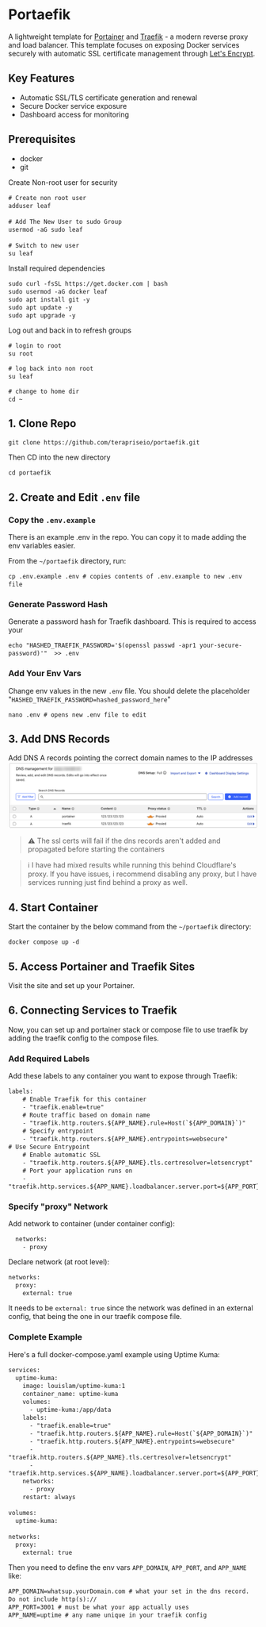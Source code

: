 # Portaefik

A lightweight template for [Portainer](https://github.com/portainer/portainer) and [Traefik](https://github.com/traefik/traefik) - a modern reverse proxy and load balancer. This template focuses on exposing Docker services securely with automatic SSL certificate management through [Let's Encrypt](https://letsencrypt.org/).

## Key Features
- Automatic SSL/TLS certificate generation and renewal
- Secure Docker service exposure
- Dashboard access for monitoring


## Prerequisites
- docker
- git

Create Non-root user for security
```
# Create non root user
adduser leaf

# Add The New User to sudo Group 
usermod -aG sudo leaf

# Switch to new user
su leaf
```
Install required dependencies 
```
sudo curl -fsSL https://get.docker.com | bash
sudo usermod -aG docker leaf
sudo apt install git -y
sudo apt update -y
sudo apt upgrade -y
```
Log out and back in to refresh groups
```
# login to root
su root
```
```
# log back into non root
su leaf
```
```
# change to home dir
cd ~
```

## 1. Clone Repo
```
git clone https://github.com/terapriseio/portaefik.git
```

Then CD into the new directory
```
cd portaefik
```

## 2. Create and Edit `.env` file
### Copy the `.env.example`
There is an example .env in the repo. You can copy it to made adding the env variables easier.

From the `~/portaefik` directory, run:
```
cp .env.example .env # copies contents of .env.example to new .env file
```

### Generate Password Hash
Generate a password hash for Traefik dashboard. This is required to access your 
```
echo "HASHED_TRAEFIK_PASSWORD='$(openssl passwd -apr1 your-secure-password)'"  >> .env
```

### Add Your Env Vars
Change env values in the new `.env` file.
You should delete the placeholder "`HASHED_TRAEFIK_PASSWORD=hashed_password_here`"
```
nano .env # opens new .env file to edit
```

## 3. Add DNS Records
Add DNS A records pointing the correct domain names to the IP addresses
![Dns settings screenshot](/readme-images/dns-settings.png)

> ⚠️ The ssl certs will fail if the dns records aren't added and propagated before starting the containers

> ℹ️ I have had mixed results while running this behind Cloudflare's proxy. If you have issues, i recommend disabling any proxy, but I have services running just find behind a proxy as well.

## 4. Start Container
Start the container by the below command from the `~/portaefik` directory:
```
docker compose up -d
```

## 5. Access Portainer and Traefik Sites
Visit the site and set up your Portainer.

## 6. Connecting Services to Traefik
Now, you can set up and portainer stack or compose file to use traefik by adding the traefik config to the compose files.

### Add Required Labels
Add these labels to any container you want to expose through Traefik:
```
labels:
    # Enable Traefik for this container
    - "traefik.enable=true"
    # Route traffic based on domain name
    - "traefik.http.routers.${APP_NAME}.rule=Host(`${APP_DOMAIN}`)"
    # Specify entrypoint
    - "traefik.http.routers.${APP_NAME}.entrypoints=websecure"                 # Use Secure Entrypoint
    # Enable automatic SSL
    - "traefik.http.routers.${APP_NAME}.tls.certresolver=letsencrypt"
    # Port your application runs on
    - "traefik.http.services.${APP_NAME}.loadbalancer.server.port=${APP_PORT}"
```

### Specify "proxy" Network
Add network to container (under container config):
```
  networks:
    - proxy
```
Declare network (at root level):
```
networks:
  proxy:
    external: true
```

It needs to be `external: true` since the network was defined in an external config, that being the one in our traefik compose file.

### Complete Example
Here's a full docker-compose.yaml example using Uptime Kuma:
```
services:
  uptime-kuma:
    image: louislam/uptime-kuma:1
    container_name: uptime-kuma
    volumes:
      - uptime-kuma:/app/data
    labels:
      - "traefik.enable=true"
      - "traefik.http.routers.${APP_NAME}.rule=Host(`${APP_DOMAIN}`)"
      - "traefik.http.routers.${APP_NAME}.entrypoints=websecure" 
      - "traefik.http.routers.${APP_NAME}.tls.certresolver=letsencrypt"
      - "traefik.http.services.${APP_NAME}.loadbalancer.server.port=${APP_PORT}"
    networks:
      - proxy
    restart: always

volumes:
  uptime-kuma:

networks:
  proxy:
    external: true
```
Then you need to define the env vars `APP_DOMAIN`, `APP_PORT`, and `APP_NAME` like:
```
APP_DOMAIN=whatsup.yourDomain.com # what your set in the dns record. Do not include http(s)://
APP_PORT=3001 # must be what your app actually uses
APP_NAME=uptime # any name unique in your traefik config
```

